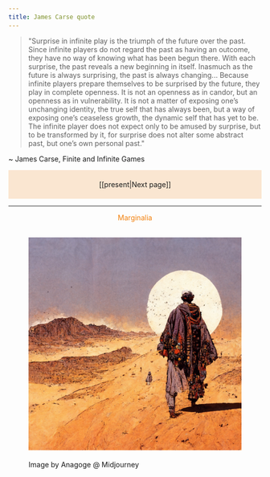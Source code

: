 ```yaml
---
title: James Carse quote
---
```

> "Surprise in infinite play is the triumph of the future over the past. Since infinite players do not regard the past as having an outcome, they have no way of knowing what has been begun there. With each surprise, the past reveals a new beginning in itself. Inasmuch as the future is always surprising, the past is always changing... Because infinite players prepare themselves to be surprised by the future, they play in complete openness. It is not an openness as in candor, but an openness as in vulnerability. It is not a matter of exposing one’s unchanging identity, the true self that has always been, but a way of exposing one’s ceaseless growth, the dynamic self that has yet to be. The infinite player does not expect only to be amused by surprise, but to be transformed by it, for surprise does not alter some abstract past, but one’s own personal past."

~ James Carse, Finite and Infinite Games

<p style="text-align: center; background-color: #fae6d1; padding: 20px">[[present|Next page]]</p>

<hr>
<p style="text-align: center; color: #f2800d">Marginalia</p>
<figure>  
  <img src="/assets/time2_midjourney.jpg"/>  
  <figcaption>Image by Anagoge @ Midjourney</figcaption>  
</figure>
